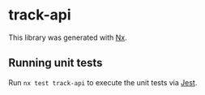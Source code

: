# track-api

This library was generated with [Nx](https://nx.dev).

## Running unit tests

Run `nx test track-api` to execute the unit tests via [Jest](https://jestjs.io).
